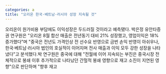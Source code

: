 ```yaml
---
categories: a
title: "오리온 한국·베트남·러시아 성장 지속될 것"
---
```

오리온이 원가비용 부담에도 이익성장은 두드러질 것이라고 예측됐다. 박은정 유안타증권 연구원은 "오리온 8월 합산 매출은 전년동기 대비 21% 성장했고, 영업이익은 18% 증가했다"며 "중국은 전년도 가격인상 전 선수요 반영으로 금번 손익 반영이 아쉬우나, 한국·베트남·러시아 법인의 호실적이 이어지며 전사 매출과 이익 모두 강한 성장을 나타냈다"고 분석했다.박 연구원은 중국에 대해 "전월에 이어 지속되는 부진은 중국시장 전체적으로 봉쇄 이후 추가적으로 나타났던 간헐적 봉쇄 영향으로 재고 소진이 지연된 영향"으로 판단하며 "향후 재고